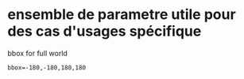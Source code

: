 # ensemble de parametre utile pour des cas d'usages spécifique


bbox for full world
```
bbox=-180,-180,180,180
```